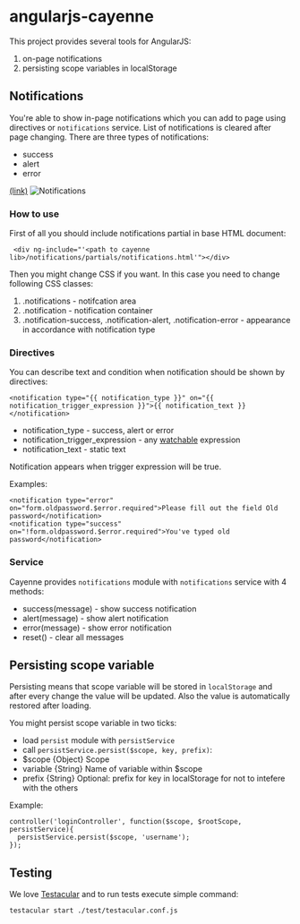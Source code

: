 # angularjs-cayenne

This project provides several tools for AngularJS:

1. on-page notifications
2. persisting scope variables in localStorage

## Notifications

You're able to show in-page notifications which you can add to page using directives or `notifications` service. 
List of notifications is cleared after page changing. There are three types of notifications:
 
 * success
 * alert
 * error

[(link)](http://nikolaykhodov.github.com/angularjs-cayenne/simple-login/index.html#/changePassword)
![Notifications](https://lh5.googleusercontent.com/-PR4hhG4yyYI/US5odDqWfAI/AAAAAAAAAZw/ijEgDTsq_Dc/s720/notifications.png)

### How to use

First of all you should include notifications partial in base HTML document:

     <div ng-include="'<path to cayenne lib>/notifications/partials/notifications.html'"></div>
     
Then you might change CSS if you want. In this case you need to change following CSS classes:
    
 1. .notifications - notifcation area
 2. .notification - notification container
 3. .notification-success, 
    .notification-alert, 
    .notification-error - appearance in accordance with notification type

### Directives

You can describe text and condition when notification should be shown by directives:

    <notification type="{{ notification_type }}" on="{{ notification_trigger_expression }}">{{ notification_text }}</notification>
    
 * notification_type - success, alert or error
 * notification_trigger_expression - any [watchable](http://docs.angularjs.org/api/ng.$rootScope.Scope#$watch) expression
 * notification_text - static text

Notification appears when trigger expression will be true.

Examples:

    <notification type="error" on="form.oldpassword.$error.required">Please fill out the field Old password</notification>
    <notification type="success" on="!form.oldpassword.$error.required">You've typed old password</notification>

### Service

Cayenne provides `notifications` module with `notifications` service with 4 methods:

 * success(message) - show success notification
 * alert(message) - show alert notification
 * error(message) - show error notification
 * reset() - clear all messages

## Persisting scope variable

Persisting means that scope variable will be stored in `localStorage` and after every change the value will be updated.
Also the value is automatically restored after loading.

You might persist scope variable in two ticks:

 * load `persist` module with `persistService`
 * call `persistService.persist($scope, key, prefix)`:
  * $scope {Object} Scope
  * variable {String} Name of variable within $scope
  * prefix {String} Optional: prefix for key in localStorage for not to intefere with the others


Example:
    
    controller('loginController', function($scope, $rootScope, persistService){
      persistService.persist($scope, 'username');
    });

## Testing

We love [Testacular](http://testacular.github.com/) and to run tests execute simple command:

    testacular start ./test/testacular.conf.js 







